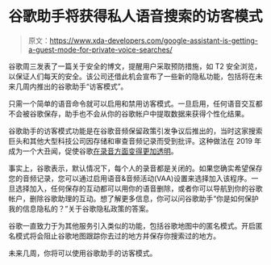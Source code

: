 # 谷歌助手将获得私人语音搜索的访客模式

> 原文：<https://www.xda-developers.com/google-assistant-is-getting-a-guest-mode-for-private-voice-searches/>

谷歌周三发表了一篇关于安全的博文，提醒用户采取预防措施，如 T2 安全浏览，以保证人们每天的安全。该公司还借此机会宣布了一些新的隐私功能，包括将在未来几周内推出的谷歌助手“访客模式”。

只需一个简单的语音命令就可以启用和禁用访客模式。一旦启用，任何语音交互都不会被谷歌保存，助手也不会从你的谷歌帐户中提取数据来获得个性化结果。

谷歌助手的访客模式功能是在谷歌音频保留政策引发争议后推出的，当时这家搜索巨头和其他大型科技公司因存储和审查音频记录而受到批评。这种做法在 2019 年成为一个大丑闻，促使谷歌[在录音方面变得更加透明](https://www.xda-developers.com/google-assistant-disables-saving-audio-recordings-all-users/)。

事实上，谷歌表示，默认情况下，每个人的录音都是关闭的。如果您确实希望保存您的音频记录，您可以通过启用语音&音频活动(VAA)设置来选择加入该程序。一旦选择加入，任何保存的互动都可以用你的语音删除，或者你可以导航到你的谷歌帐户，删除谷歌助理的互动。想了解更多信息，你可以问谷歌助手“你是如何保护我的信息隐私的？”关于谷歌隐私政策的答案。

谷歌一直致力于为其他服务引入类似的功能，包括谷歌地图中的匿名模式。开启匿名模式将会阻止谷歌地图跟踪你去过的地方并保存你搜索过的地方。

未来几周，你将可以使用谷歌助手的访客模式。